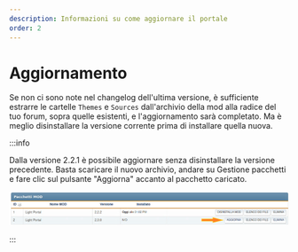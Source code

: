 ```yaml
---
description: Informazioni su come aggiornare il portale
order: 2
---
```


# Aggiornamento

Se non ci sono note nel changelog dell'ultima versione, è sufficiente estrarre le cartelle `Themes` e `Sources` dall'archivio della mod alla radice del tuo forum, sopra quelle esistenti, e l'aggiornamento sarà completato. Ma è meglio disinstallare la versione corrente prima di installare quella nuova.

:::info

Dalla versione 2.2.1 è possibile aggiornare senza disinstallare la versione precedente. Basta scaricare il nuovo archivio, andare su Gestione pacchetti e fare clic sul pulsante "Aggiorna" accanto al pacchetto caricato.

![Updating](upgrade.png)

:::
